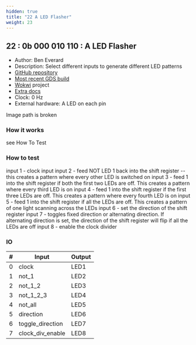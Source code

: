 ```yaml
---
hidden: true
title: "22 A LED Flasher"
weight: 23
---
```


## 22 : 0b 000 010 110 : A LED Flasher

* Author: Ben Everard
* Description: Select different inputs to generate different LED patterns
* [GitHub repository](https://github.com/benevpi/tt02-LED-flasher)
* [Most recent GDS build](https://github.com/benevpi/tt02-LED-flasher/actions/runs/3593379517)
* [Wokwi](https://wokwi.com/projects/342981109408072274) project
* [Extra docs](https://github.com/benevpi/tt02-LED-flasher/blob/main/README.md)
* Clock: 0 Hz
* External hardware: A LED on each pin

Image path is broken

### How it works

see How To Test

### How to test

 input 1 - clock input input 2 - feed NOT LED 1 back into the shift register -- this creates a pattern where every other LED is switched on input 3 - feed 1 into the shift register if both the first two LEDs are off. This creates a pattern where every third LED is on input 4 - feed 1 into the shift register if the first three LEDs are off. This creates a pattern where every fourth LED is on input 5 - feed 1 into the shift register if all the LEDs are off. This creates a pattern of one light scanning across the LEDs input 6 - set the direction of the shift register input 7 - toggles fixed direction or alternating direction. If alternating direction is set, the direction of the shift register will flip if all the LEDs are off input 8 - enable the clock divider

### IO

| # | Input        | Output       |
|---|--------------|--------------|
| 0 | clock  | LED1 |
| 1 | not_1  | LED2 |
| 2 | not_1_2  | LED3 |
| 3 | not_1_2_3  | LED4 |
| 4 | not_all  | LED5 |
| 5 | direction  | LED6 |
| 6 | toggle_direction  | LED7 |
| 7 | clock_div_enable  | LED8 |
